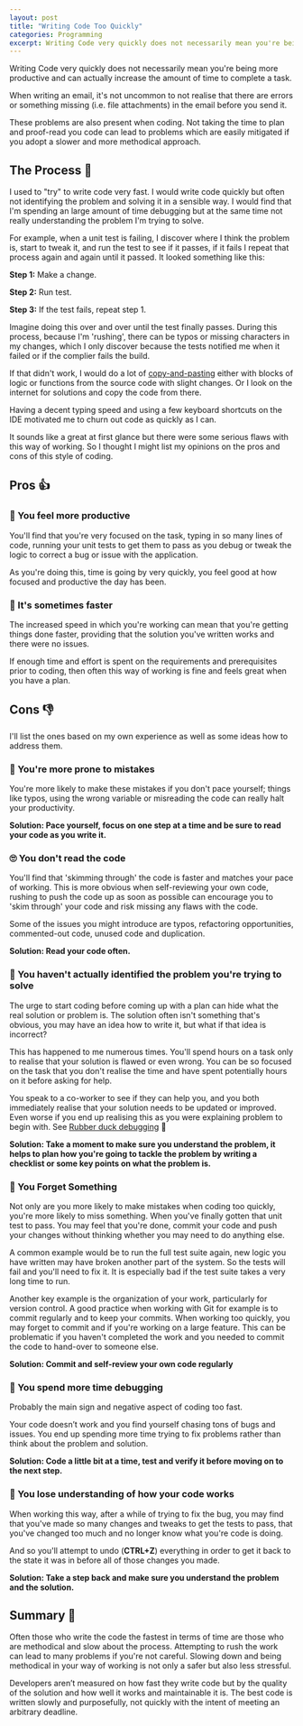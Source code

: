 ```yaml
---
layout: post
title: "Writing Code Too Quickly"
categories: Programming
excerpt: Writing Code very quickly does not necessarily mean you're being more productive and can actually increase the amount of time to complete a task.
---
```


Writing Code very quickly does not necessarily mean you're being more productive and can actually increase the amount of time to complete a task.

When writing an email, it's not uncommon to not realise that there are errors or something missing (i.e. file attachments) in the email before you send it.

These problems are also present when coding. Not taking the time to plan and proof-read you code can lead to problems which are easily mitigated if you adopt a slower and more methodical approach.

## The Process &#x1f4dd;

I used to "try" to write code very fast. I would write code quickly but often not identifying the problem and solving it in a sensible way. I would find that I'm spending an large amount of time debugging but at the same time not really understanding the problem I'm trying to solve.

For example, when a unit test is failing, I discover where I think the problem is, start to tweak it, and run the test to see if it passes, if it fails I repeat that process again and again until it passed. It looked something like this:

**Step 1:** Make a change.

**Step 2:** Run test.

**Step 3:** If the test fails, repeat step 1.

Imagine doing this over and over until the test finally passes. During this process, because I'm 'rushing', there can be typos or missing characters in my changes, which I only discover because the tests notified me when it failed or if the complier fails the build.

If that didn't work, I would do a lot of [copy-and-pasting](/copy-and-paste-programming) either with blocks of logic or functions from the source code with slight changes. Or I look on the internet for solutions and copy the code from there.

Having a decent typing speed and using a few keyboard shortcuts on the IDE motivated me to churn out code as quickly as I can.

It sounds like a great at first glance but there were some serious flaws with this way of working. So I thought I might list my opinions on the pros and cons of this style of coding.

## Pros &#x1f44d;

### &#x1f4aa; You feel more productive

You'll find that you're very focused on the task, typing in so many lines of code, running your unit tests to get them to pass as you debug or tweak the logic to correct a bug or issue with the application.

As you're doing this, time is going by very quickly, you feel good at how focused and productive the day has been.

### &#x1f3c3; It's sometimes faster

The increased speed in which you're working can mean that you're getting things done faster, providing that the solution you've written works and there were no issues.

If enough time and effort is spent on the requirements and prerequisites prior to coding, then often this way of working is fine and feels great when you have a plan.

## Cons &#x1f44e;

I'll list the ones based on my own experience as well as some ideas how to address them.

### &#x1f926; You're more prone to mistakes

You're more likely to make these mistakes if you don't pace yourself; things like typos, using the wrong variable or misreading the code can really halt your productivity.

**Solution: Pace yourself, focus on one step at a time and be sure to read your code as you write it.**

### &#x1f644; You don't read the code

You'll find that 'skimming through' the code is faster and matches your pace of working. This is more obvious when self-reviewing your own code, rushing to push the code up as soon as possible can encourage you to 'skim through' your code and risk missing any flaws with the code.

Some of the issues you might introduce are typos, refactoring opportunities, commented-out code, unused code and duplication.

**Solution: Read your code often.**

### &#x1f62c; You haven't actually identified the problem you're trying to solve

The urge to start coding before coming up with a plan can hide what the real solution or problem is. The solution often isn't something that's obvious, you may have an idea how to write it, but what if that idea is incorrect?

This has happened to me numerous times. You'll spend hours on a task only to realise that your solution is flawed or even wrong.
You can be so focused on the task that you don't realise the time and have spent potentially hours on it before asking for help.

You speak to a co-worker to see if they can help you, and you both immediately realise that your solution needs to be updated or improved. Even worse if you end up realising this as you were explaining problem to begin with. See [Rubber duck debugging](https://en.wikipedia.org/wiki/Rubber_duck_debugging) &#x1f986;

**Solution: Take a moment to make sure you understand the problem, it helps to plan how you're going to tackle the problem by writing a checklist or some key points on what the problem is.**

### &#x1f64a; You Forget Something

Not only are you more likely to make mistakes when coding too quickly, you're more likely to miss something. When you've finally gotten that unit test to pass. You may feel that you're done, commit your code and push your changes without thinking whether you may need to do anything else.

A common example would be to run the full test suite again, new logic you have written may have broken another part of the system. So the tests will fail and you'll need to fix it. It is especially bad if the test suite takes a very long time to run.

Another key example is the organization of your work, particularly for version control. A good practice when working with Git for example is to commit regularly and to keep your commits. When working too quickly, you may forget to commit and if  you're working on a large feature. This can be problematic if you haven't completed the work and you needed to commit the code to hand-over to someone else.

**Solution: Commit and self-review your own code regularly**

### &#x1f41e; You spend more time debugging

Probably the main sign and negative aspect of coding too fast.

Your code doesn’t work and you find yourself chasing tons of bugs and issues.
You end up spending more time trying to fix problems rather than think about the problem and solution.

**Solution: Code a little bit at a time, test and verify it before moving on to the next step.**

### &#x1f649; You lose understanding of how your code works

When working this way, after a while of trying to fix the bug, you may find that you've made so many changes and tweaks to get the tests to pass, that you've changed too much and no longer know what you're code is doing.

And so you'll attempt to undo (**CTRL+Z**) everything in order to get it back to the state it was in before all of those changes you made.

**Solution: Take a step back and make sure you understand the problem and the solution.**

## Summary &#x1f4dd;

Often those who write the code the fastest in terms of time are those who are methodical and slow about the process. Attempting to rush the work can lead to many problems if you're not careful. Slowing down and being methodical in your way of working is not only a safer but also less stressful.

Developers aren’t measured on how fast they write code but by the quality of the solution and how well it works and maintainable it is. The best code is written slowly and purposefully, not quickly with the intent of meeting an arbitrary deadline.
